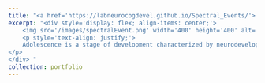 ```yaml
---
title: "<a href='https://labneurocogdevel.github.io/Spectral_Events/'> Age-related differences in transient gamma band activity during working memory maintenance through adolescence </a>"
excerpt: "<div style='display: flex; align-items: center;'>
    <img src='/images/spectralEvent.png' width='400' height='400' alt='SNR Age Plots' style='margin-right: 10px;'>
    <p style='text-align: justify;'>
    Adolescence is a stage of development characterized by neurodevelopmental specialization of cognitive processes. In particular, working memory (WM) continues to improve through adolescence, with increases in response accuracy and decreases in response latency continuing well into the twenties. Human electroencephalogram (EEG) studies indicate that gamma oscillations (35–65 Hz) during the WM delay period support the maintenance of mnemonic information guiding subsequent goal-driven behavior. Importantly, recent electrophysiological studies have shown that gamma events, more so than sustained activity, may underlie WM maintenance during the delay period. However, developmental differences in gamma events during WM have not been studied. Here, we used EEG in conjunction with a novel spectral event processing approach to investigate age-related differences in transient gamma band activity during a memory guided saccade (MGS) task in 164 10- to 30-year-olds. 
</p>
</div> "
collection: portfolio
---
```

